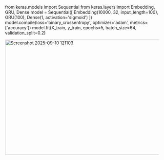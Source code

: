 from keras.models import Sequential 
from keras.layers import Embedding, GRU, Dense 
model = Sequential([ 
Embedding(10000, 32, input_length=100), 
GRU(100), 
Dense(1, activation='sigmoid') 
]) 
model.compile(loss='binary_crossentropy', optimizer='adam', metrics=['accuracy']) 
model.fit(X_train, y_train, epochs=5, batch_size=64, validation_split=0.2) 


<img width="1130" height="379" alt="Screenshot 2025-09-10 121103" src="https://github.com/user-attachments/assets/12f8e430-ceba-4bc5-8aa9-5a09045b87c9" />
